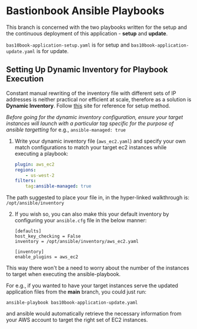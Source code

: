 # Bastionbook Ansible Playbooks

This branch is concerned with the two playbooks written for the setup and the continuous deployment of this application - **setup** and **update**.

`bas10book-application-setup.yaml` is for setup and `bas10book-application-update.yaml` is for update.

## Setting Up Dynamic Inventory for Playbook Execution

Constant manual rewriting of the inventory file with different sets of IP addresses is neither practical nor efficient at scale, therefore as a solution is **Dynamic Inventory**. Follow [this](https://devopscube.com/setup-ansible-aws-dynamic-inventory/) site for reference for setup method.

*Before going for the dynamic inventory configuration, ensure your target instances will launch with a particular tag specific for the purpose of ansible targetting* for e.g., `ansible-managed: true`

1) Write your dynamic inventory file (`aws_ec2.yaml`) and specify your own match configurations to match your target ec2 instances while executing a playbook:

    ``` yaml
    plugin: aws_ec2
    regions:
        - us-west-2
    filters:
        tag:ansible-managed: true
    ```
The path suggested to place your file in, in the hyper-linked walkthrough is: `/opt/ansible/inventory`

2) If you wish so, you can also make this your default inventory by configuring your `ansible.cfg` file in the below manner:

    ``` CONF
    [defaults]
    host_key_checking = False
    inventory = /opt/ansible/inventory/aws_ec2.yaml

    [inventory]
    enable_plugins = aws_ec2
    ```

This way there won't be a need to worry about the number of the instances to target when executing the ansible-playbook.

For e.g., if you wanted to have your target instances serve the updated application files from the **main** branch, you could just run:

`ansible-playbook bas10book-application-update.yaml` 

and ansible would automatically retrieve the necessary information from your AWS account to target the right set of EC2 instances. 
